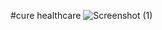 #cure healthcare
![Screenshot (1)](https://github.com/user-attachments/assets/71c27d59-fe5b-4512-b8f9-d4b40d1a1568)

